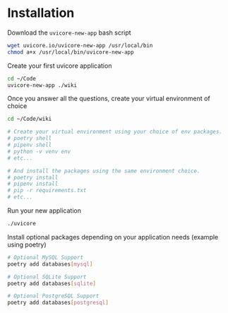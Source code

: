 # Installation

Download the `uvicore-new-app` bash script

```bash
wget uvicore.io/uvicore-new-app /usr/local/bin
chmod a+x /usr/local/bin/uvicore-new-app
```

Create your first uvicore application
```bash
cd ~/Code
uvicore-new-app ./wiki
```

Once you answer all the questions, create your virtual environment of choice
```bash
cd ~/Code/wiki

# Create your virtual environment using your choice of env packages.
# poetry shell
# pipenv shell
# python -v venv env
# etc...

# And install the packages using the same environment choice.
# poetry install
# pipenv install
# pip -r requirements.txt
# etc...
```

Run your new application
```bash
./uvicore
```


Install optional packages depending on your application needs (example using poetry)
```bash
# Optional MySQL Support
poetry add databases[mysql]

# Optional SQLite Support
poetry add databases[sqlite]

# Optional PostgreSQL Support
poetry add databases[postgresql]
```
